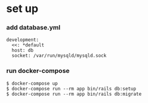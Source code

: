 # set up

### add database.yml
```
development:
  <<: *default
  host: db
  socket: /var/run/mysqld/mysqld.sock
```


### run docker-compose

```
$ docker-compose up
$ docker-compose run --rm app bin/rails db:setup
$ docker-compose run --rm app bin/rails db:migrate
```

